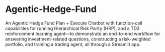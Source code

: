# Agentic-Hedge-Fund
An Agentic Hedge Fund Plan + Execute Chatbot with function-call capabilities for running Hierarchical Risk Parity (HRP), and a TD3 reinforcement learning agent—to demonstrate an end-to-end workflow for answering investment-related questions, constructing a risk-weighted portfolio, and training a trading agent, all through a Streamlit app.
